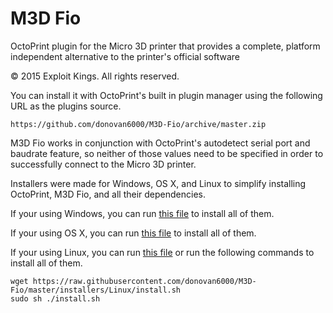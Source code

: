 # M3D Fio
OctoPrint plugin for the Micro 3D printer that provides a complete, platform independent alternative to the printer's official software 

© 2015 Exploit Kings. All rights reserved.

You can install it with OctoPrint's built in plugin manager using the following URL as the plugins source.

```shell
https://github.com/donovan6000/M3D-Fio/archive/master.zip
```

M3D Fio works in conjunction with OctoPrint's autodetect serial port and baudrate feature, so neither of those values need to be specified in order to successfully connect to the Micro 3D printer.

Installers were made for Windows, OS X, and Linux to simplify installing OctoPrint, M3D Fio, and all their dependencies.

If your using Windows, you can run [this file](https://raw.githubusercontent.com/donovan6000/M3D-Fio/master/installers/Windows/install.bat) to install all of them.

If your using OS X, you can run [this file](https://raw.githubusercontent.com/donovan6000/M3D-Fio/master/installers/OS%20X/install.zip) to install all of them.

If your using Linux, you can run [this file](https://raw.githubusercontent.com/donovan6000/M3D-Fio/master/installers/Linux/install.sh) or run the following commands to install all of them.

```shell
wget https://raw.githubusercontent.com/donovan6000/M3D-Fio/master/installers/Linux/install.sh
sudo sh ./install.sh
```
